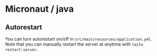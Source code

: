 # Micronaut / java

## Autorestart

You can turn autorestart on/off in `src/main/resources/application.yml`. Note that you can manually restart the server at anytime with `taito restart:server`.

